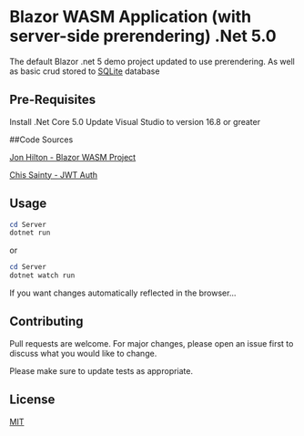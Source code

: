 # Blazor WASM Application (with server-side prerendering) .Net 5.0

The default Blazor .net 5 demo project updated to use prerendering. As well as basic crud stored to [SQLite](https://www.sqlite.org/index.html) database


## Pre-Requisites

Install .Net Core 5.0
Update Visual Studio to version 16.8 or greater

##Code Sources

[Jon Hilton - Blazor WASM Project](https://jonhilton.net/blazor-wasm-prerendering/)

[Chis Sainty - JWT Auth](https://chrissainty.com/securing-your-blazor-apps-authentication-with-clientside-blazor-using-webapi-aspnet-core-identity/)

## Usage

``` powershell
cd Server
dotnet run
```

or 

``` powershell
cd Server
dotnet watch run
```

If you want changes automatically reflected in the browser...

## Contributing
Pull requests are welcome. For major changes, please open an issue first to discuss what you would like to change.

Please make sure to update tests as appropriate.

## License
[MIT](https://choosealicense.com/licenses/mit/)
